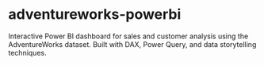 # adventureworks-powerbi
Interactive Power BI dashboard for sales and customer analysis using the AdventureWorks dataset. Built with DAX, Power Query, and data storytelling techniques.
